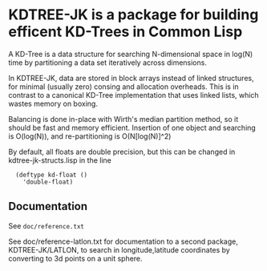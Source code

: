 # KDTREE-JK is a package for building efficent KD-Trees in Common Lisp

A KD-Tree is a data structure for searching N-dimensional space in
log(N) time by partitioning a data set iteratively across dimensions.

In KDTREE-JK, data are stored in block arrays instead of linked
structures, for minimal (usually zero) consing and allocation
overheads.  This is in contrast to a canonical KD-Tree implementation
that uses linked lists, which wastes memory on boxing.

Balancing is done in-place with Wirth's median partition method, so it
should be fast and memory efficient.  Insertion of one object and
searching is O(log(N)), and re-partitioning is O(N[log(N)]^2)

By default, all floats are double precision, but this can be
changed in kdtree-jk-structs.lisp in the line
````
  (deftype kd-float ()
    'double-float)
````

## Documentation

See `doc/reference.txt`

See doc/reference-latlon.txt for documentation to a second package,
    KDTREE-JK/LATLON, to search in longitude,latitude coordinates
    by converting to 3d points on a unit sphere.
